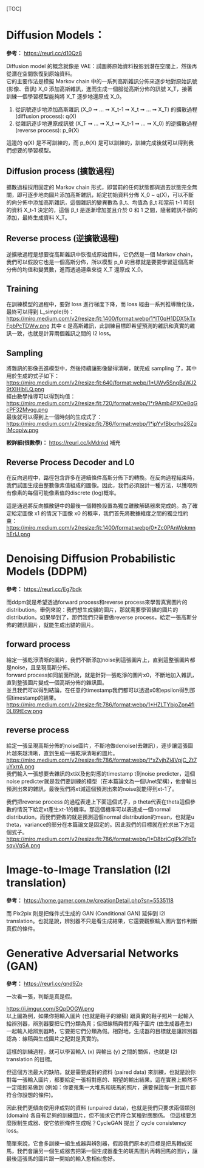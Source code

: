 [TOC]


# Diffusion Models：
**參考：** https://reurl.cc/d10Qz8 

Diffusion model 的概念就像是 VAE：試圖將原始資料投影到潛在空間上，然後再從潛在空間恢復到原始資料。  
它的主要作法是模擬 Markov chain 中的一系列高斯雜訊分佈來逐步地對原始訊號 (影像、音訊) X_0 添加高斯雜訊，進而生成一個服從高斯分佈的訊號 X_T，接著訓練一個學習模型能夠將 X_T 逐步地還原成 X_0。  
1. 從訊號逐步地添加高斯雜訊 (X_0 ➞ … ➞ X_t-1 ➞ X_t ➞ … ➞ X_T) 的擴散過程 (diffusion process): q(X)
2. 從雜訊逐步地還原成訊號 (X_T ➞ … ➞ X_t ➞ X_t-1 ➞ … ➞ X_0) 的逆擴散過程 (reverse process): p_θ(X)

這邊的 q(X) 是不可訓練的，而 p_θ(X) 是可以訓練的，訓練完成後就可以得到我們想要的學習模型。

## Diffusion process (擴散過程)
擴散過程採用固定的 Markov chain 形式，即當前的任何狀態都與過去狀態完全無關，即可逐步地向圖片添加高斯雜訊，給定初始資料分佈 X_0 ~ q(X)，可以不斷的向分佈中添加高斯雜訊，這個雜訊的變異數為 β_t、均值為 β_t 和當前 t-1 時刻的資料 X_t-1 決定的，這個 β_t 是逐漸增加並且介於 0 和 1 之間，隨著雜訊不斷的添加，最終生成資料 X_T。

## Reverse process (逆擴散過程)
逆擴散過程是想要從高斯雜訊中恢復成原始資料，它仍然是一個 Markov chain，我們可以假設它也是一個高斯分佈，所以模型 p_θ 的目標就是要要學習這個高斯分佈的均值和變異數，進而透過連乘來從 X_T 還原成 X_0。

## Training
在訓練模型的過程中，要對 loss 進行梯度下降，而 loss 經由一系列推導簡化後，最終可以得到 L_simple(θ)：
https://miro.medium.com/v2/resize:fit:1400/format:webp/1*lT0qH1DDX5kTxFpbPcTDWw.png
其中 ε 是高斯雜訊，此訓練目標即希望預測的雜訊和真實的雜訊一致，也就是計算兩個雜訊之間的 l2 loss。

## Sampling
將雜訊的影像丟進模型中，然後持續讓影像變得清晰，就完成 sampling 了，其中用於生成的式子如下：
https://miro.medium.com/v2/resize:fit:640/format:webp/1*UWv5SnqBaWJ29tXIHlblLQ.png  
經由數學推導可以得到均值：
https://miro.medium.com/v2/resize:fit:720/format:webp/1*r9Amb4PXOe8qGcPF32Mvqg.png  
最後就可以得到上一個時刻的生成式了：
https://miro.medium.com/v2/resize:fit:786/format:webp/1*ipYvfBbcrhq28ZqiMcqpiw.png  

**較詳細(很數學)：** https://reurl.cc/kMdnkd
補充
## Reverse Process Decoder and L0
在反向過程中，路徑包含許多在連續條件高斯分佈下的轉換。在反向過程結束時，我們試圖生成由整數像素值組成的圖像。因此，我們必須設計一種方法，以獲取所有像素的每個可能像素值的discrete (log)概率。

這是通過將反向擴散鏈中的最後一個轉換設置為獨立離散解碼器來完成的。為了確定給定圖像 x1 的情況下圖像 x0 的概率，我們首先將數據維度之間的獨立性約束：
https://miro.medium.com/v2/resize:fit:1400/format:webp/0*Zc0PAnWokmnhErlJ.png



# Denoising Diffusion Probabilistic Models (DDPM)
**參考：** https://reurl.cc/Eg7bdk 

而ddpm就是希望透過forward process和reverse process來學習真實圖片的distribution。舉例來說：我們想生成貓的圖片，那就需要學習貓的圖片的distribution，如果學到了，那們我們只需要做reverse process，給定一張高斯分佈的雜訊圖片，就能生成出貓的圖片。

## forward process
給定一張乾淨清晰的圖片，我們不斷添加noise到這張圖片上，直到這整張圖片都是noise，且呈現高斯分佈。  
forward process如同前面所說，就是針對一張乾淨的圖片x0，不斷地加入雜訊，直到整張圖片變成一個高斯分佈的雜訊圖。  
並且我們可以得到結論，在任意的timestamp我們都可以透過x0和epsilon得到那個timestamp的結果。  
https://miro.medium.com/v2/resize:fit:786/format:webp/1*HZLTYbjoZpn4fl0L89tEcw.png

## reverse process
給定一張呈現高斯分佈的noise圖片，不斷地做denoise(去雜訊），逐步讓這張圖片越來越清晰，直到生成一張乾淨清晰的圖片。
https://miro.medium.com/v2/resize:fit:786/format:webp/1*xZvjhZj4VpjC_Zt7uYxrrA.png    
我們輸入一張想要去雜訊的xt以及他對應的timestamp t到noise predicter，這個noise predicter就是我們要訓練的模型（在本篇論文為一個Unet架構），他會輸出預測出來的雜訊，最後我們將xt減這個預測出來的noise就能得到xt-1了。  

我們把reverse process 的過程表達上下面這個式子，p theta代表在theta這個參數的情況下給定xt產生xt-1的機率。那這個機率可以表達成一個normal distribution，而我們要做的就是預測這個normal distribution的mean，也就是u theta，variance的部分在本篇論文是固定的。因此我們的目標就在於求出下方這個式子。
https://miro.medium.com/v2/resize:fit:786/format:webp/1*D8briCglPk2FbTrsqvVqSA.png



# Image-to-Image Translation (I2I translation)
**參考：** https://home.gamer.com.tw/creationDetail.php?sn=5535118

而 Pix2pix 則是把條件式生成的 GAN (Conditional GAN) 延伸到 I2I translation。也就是說，辨別器不只是看生成結果，它還要觀察輸入圖片當作判斷真假的條件。



# Generative Adversarial Networks (GAN)
**參考：** https://reurl.cc/qnd9Zp

一次看一張，判斷是真是假。

https://i.imgur.com/SQpDOGW.png  
以上圖為例，如果你把輸入圖片 (也就是鞋子的線稿) 跟真實的鞋子照片一起輸入給辨別器，辨別器要把它們分類為真；但把線稿與假的鞋子圖片 (由生成器產生) 一起輸入給辨別器時，它要把它們分類為假。相對地，生成器的目標就是讓辨別器認為：線稿與生成圖片之配對是真實的。

這樣的訓練過程，就可以學習輸入 (x) 與輸出 (y) 之間的關係，也就是 I2I translation 的目標。

但這個方法最大的缺陷，就是需要成對的資料 (paired data) 來訓練，也就是說你對每一張輸入圖片，都要給定一張相對應的、期望的輸出結果。這在實務上顯然不一定能輕易做到 (例如：你要蒐集一大堆馬和斑馬的照片，還要保證每一對圖片都符合你設想的條件)。

因此我們更傾向使用非成對的資料 (unpaired data)，也就是我們只要求兩個類別 (domain) 各自有足夠的訓練圖片，但不強求它們符合某種對應關係。
但這樣要怎麼限制生成器、使它依照條件生成呢？CycleGAN 提出了 cycle consistency loss。

簡單來說，它會多訓練一組生成器與辨別器，假設我們原本的目標是把馬轉成斑馬，我們會讓另一個生成器去把第一個生成器產生的斑馬圖片再轉回馬的圖片，讓最後這張馬的圖片跟一開始的輸入愈相似愈好。



























